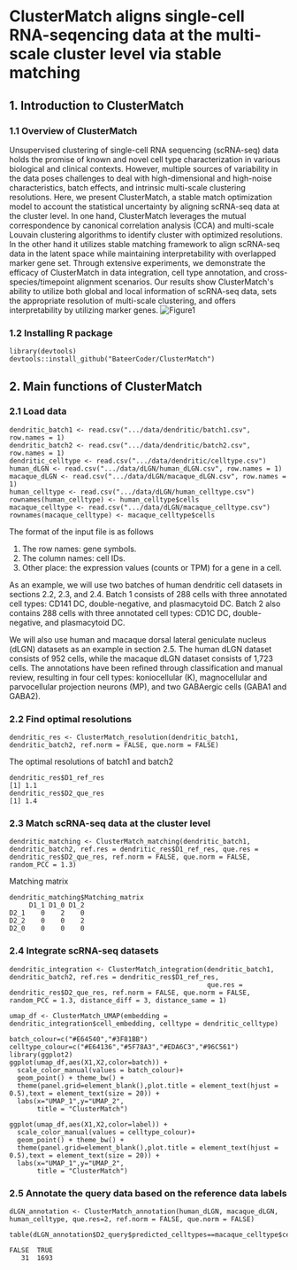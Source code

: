 # ClusterMatch aligns single-cell RNA-seqencing data at the multi-scale cluster level via stable matching
## 1.	Introduction to ClusterMatch
### 1.1	Overview of ClusterMatch
Unsupervised clustering of single-cell RNA sequencing (scRNA-seq) data holds the promise of known and novel cell type characterization in various biological and clinical contexts. However, multiple sources of variability in the data poses challenges to deal with high-dimensional and high-noise characteristics, batch effects, and intrinsic multi-scale clustering resolutions. Here, we present ClusterMatch, a stable match optimization model to account the statistical uncertainty by aligning scRNA-seq data at the cluster level. In one hand, ClusterMatch leverages the mutual correspondence by canonical correlation analysis (CCA) and multi-scale Louvain clustering algorithms to identify cluster with optimized resolutions. In the other hand it utilizes stable matching framework to align scRNA-seq data in the latent space while maintaining interpretability with overlapped marker gene set. Through extensive experiments, we demonstrate the efficacy of ClusterMatch in data integration, cell type annotation, and cross-species/timepoint alignment scenarios. Our results show ClusterMatch's ability to utilize both global and local information of scRNA-seq data, sets the appropriate resolution of multi-scale clustering, and offers interpretability by utilizing marker genes.
![Figure1](https://github.com/BateerCoder/ClusterMatch/assets/150581842/ec50430c-58f1-4498-8da7-c7a246f4dae5)
### 1.2 Installing R package
```
library(devtools)
devtools::install_github("BateerCoder/ClusterMatch")
```
## 2.	Main functions of ClusterMatch
### 2.1 Load data
```
dendritic_batch1 <- read.csv(".../data/dendritic/batch1.csv", row.names = 1)
dendritic_batch2 <- read.csv(".../data/dendritic/batch2.csv", row.names = 1)
dendritic_celltype <- read.csv(".../data/dendritic/celltype.csv")
human_dLGN <- read.csv(".../data/dLGN/human_dLGN.csv", row.names = 1)
macaque_dLGN <- read.csv(".../data/dLGN/macaque_dLGN.csv", row.names = 1)
human_celltype <- read.csv(".../data/dLGN/human_celltype.csv")
rownames(human_celltype) <- human_celltype$cells
macaque_celltype <- read.csv(".../data/dLGN/macaque_celltype.csv")
rownames(macaque_celltype) <- macaque_celltype$cells
```
The format of the input file is as follows
1. The row names: gene symbols.
2. The column names: cell IDs.
3. Other place: the expression values (counts or TPM) for a gene in a cell.

As an example, we will use two batches of human dendritic cell datasets in sections 2.2, 2.3, and 2.4. Batch 1 consists of 288 cells with three annotated cell types: CD141 DC, double-negative, and plasmacytoid DC. Batch 2 also contains 288 cells with three annotated cell types: CD1C DC, double-negative, and plasmacytoid DC.

We will also use human and macaque dorsal lateral geniculate nucleus (dLGN) datasets as an example in section 2.5. The human dLGN dataset consists of 952 cells, while the macaque dLGN dataset consists of 1,723 cells. The annotations have been refined through classification and manual review, resulting in four cell types: koniocellular (K), magnocellular and parvocellular projection neurons (MP), and two GABAergic cells (GABA1 and GABA2).
### 2.2 Find optimal resolutions
```
dendritic_res <- ClusterMatch_resolution(dendritic_batch1, dendritic_batch2, ref.norm = FALSE, que.norm = FALSE)
```
The optimal resolutions of batch1 and batch2
```
dendritic_res$D1_ref_res
[1] 1.1
dendritic_res$D2_que_res
[1] 1.4
```
### 2.3	Match scRNA-seq data at the cluster level
```
dendritic_matching <- ClusterMatch_matching(dendritic_batch1, dendritic_batch2, ref.res = dendritic_res$D1_ref_res, que.res = dendritic_res$D2_que_res, ref.norm = FALSE, que.norm = FALSE, random_PCC = 1.3)
```
Matching matrix
```
dendritic_matching$Matching_matrix
     D1_1 D1_0 D1_2
D2_1    0    2    0
D2_2    0    0    2
D2_0    0    0    0
```
### 2.4	Integrate scRNA-seq datasets
```
dendritic_integration <- ClusterMatch_integration(dendritic_batch1, dendritic_batch2, ref.res = dendritic_res$D1_ref_res,
                                                  que.res = dendritic_res$D2_que_res, ref.norm = FALSE, que.norm = FALSE, random_PCC = 1.3, distance_diff = 3, distance_same = 1)
```

```
umap_df <- ClusterMatch_UMAP(embedding = dendritic_integration$cell_embedding, celltype = dendritic_celltype)

batch_colour=c("#E64540","#3F81BB")
celltype_colour=c("#E64136","#5F78A3","#EDA6C3","#96C561")
library(ggplot2)
ggplot(umap_df,aes(X1,X2,color=batch)) + 
  scale_color_manual(values = batch_colour)+
  geom_point() + theme_bw() +
  theme(panel.grid=element_blank(),plot.title = element_text(hjust = 0.5),text = element_text(size = 20)) +
  labs(x="UMAP_1",y="UMAP_2",
       title = "ClusterMatch")
```

```
ggplot(umap_df,aes(X1,X2,color=label)) + 
  scale_color_manual(values = celltype_colour)+
  geom_point() + theme_bw() +
  theme(panel.grid=element_blank(),plot.title = element_text(hjust = 0.5),text = element_text(size = 20)) +
  labs(x="UMAP_1",y="UMAP_2",
       title = "ClusterMatch")
```
### 2.5	Annotate the query data based on the reference data labels
```
dLGN_annotation <- ClusterMatch_annotation(human_dLGN, macaque_dLGN, human_celltype, que.res=2, ref.norm = FALSE, que.norm = FALSE)
```
```
table(dLGN_annotation$D2_query$predicted_celltypes==macaque_celltype$celltype)

FALSE  TRUE 
   31  1693
```


